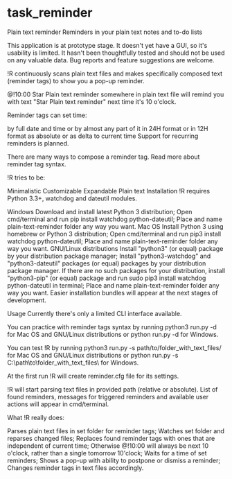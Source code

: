 # task_reminder
Plain text reminder 
Reminders in your plain text notes and to-do lists

This application is at prototype stage. It doesn't yet have a GUI, so it's usability is limited. It hasn't been thoughtfully tested and should not be used on any valuable data. Bug reports and feature suggestions are welcome.

!R continuously scans plain text files and makes specifically composed text (reminder tags) to show you a pop-up reminder.

@!10:00 Star Plain text reminder somewhere in plain text file will remind you with text "Star Plain text reminder" next time it's 10 o'clock.

Reminder tags can set time:

by full date and time or by almost any part of it
in 24H format or in 12H format
as absolute or as delta to current time
Support for recurring reminders is planned.

There are many ways to compose a reminder tag. Read more about reminder tag syntax.

!R tries to be:

Minimalistic
Customizable
Expandable
Plain text
Installation
!R requires Python 3.3+, watchdog and dateutil modules.

Windows
Download and install latest Python 3 distribution;
Open cmd/terminal and run pip install watchdog python-dateutil;
Place and name plain-text-reminder folder any way you want.
Mac OS
Install Python 3 using homebrew or Python 3 distribution;
Open cmd/terminal and run pip3 install watchdog python-dateutil;
Place and name plain-text-reminder folder any way you want.
GNU/Linux distributions
Install "python3" (or equal) package by your distribution package manager;
Install "python3-watchdog" and "python3-dateutil" packages (or equal) packages by your distribution package manager. If there are no such packages for your distribution, install "python3-pip" (or equal) package and run sudo pip3 install watchdog python-dateutil in terminal;
Place and name plain-text-reminder folder any way you want.
Easier installation bundles will appear at the next stages of development.

Usage
Currently there's only a limited CLI interface available.

You can practice with reminder tags syntax by running
python3 run.py -d for Mac OS and GNU/Linux distributions or
python run.py -d for Windows.

You can test !R by running
python3 run.py -s path/to/folder_with_text_files/ for Mac OS and GNU/Linux distributions or
python run.py -s C:\path\to\folder_with_text_files\ for Windows.

At the first run !R will create reminder.cfg file for its settings.

!R will start parsing text files in provided path (relative or absolute).
List of found reminders, messages for triggered reminders and available user actions will appear in cmd/terminal.

What !R really does:

Parses plain text files in set folder for reminder tags;
Watches set folder and reparses changed files;
Replaces found reminder tags with ones that are independent of current time;
Otherwise @!10:00 will always be next 10 o'clock, rather than a single tomorrow 10'clock;
Waits for a time of set reminders;
Shows a pop-up with ability to postpone or dismiss a reminder;
Changes reminder tags in text files accordingly.
